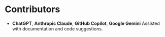 # Contributors

- **ChatGPT**, **Anthropic Claude**, **GitHub Copilot**, **Google Gemini**
    Assisted with documentation and code suggestions.